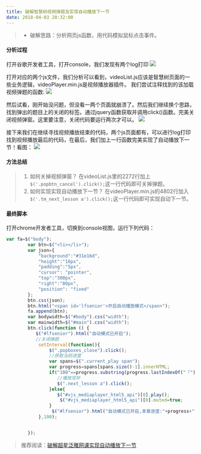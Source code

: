 ```yaml
---
title: 破解智慧树视频弹题及实现自动播放下一节
date: 2018-04-03 20:32:00
---
```

>*  破解思路：分析网页js函数，用代码模拟鼠标点击事件。

#### 分析过程

打开谷歌开发者工具，打开console，我们发现有两个log打印 ![](/Users/yueshutong/Downloads/md/2018/LOCAL/20180403破解智慧树视频弹题及实现自动播放下一节/1136672-20190623133207907-1528613790.png)

打开对应的两个js文件，我们分析可以看到，videoList.js应该是智慧树页面的一些业务逻辑，videoPlayer.min.js是视频播放器插件。 
我们尝试注释找到的该加载视频弹题的函数: ![](/Users/yueshutong/Downloads/md/2018/LOCAL/20180403破解智慧树视频弹题及实现自动播放下一节/1136672-20190623133223088-681946563.png)


然后试看，刚开始没问题，但没看一两个页面就崩溃了。然后我们继续换个思路，找到弹出的题目上的关闭的标签。通过jquery函数获取并调用click()函数。完美关闭视频弹窗。这里要注意，关闭代码要运行两次才可以。 ![](/Users/yueshutong/Downloads/md/2018/LOCAL/20180403破解智慧树视频弹题及实现自动播放下一节/1136672-20190623133234989-1270811951.png)


接下来我们在继续寻找视频播放结束的代码，两个js页面都有，可以进行log打印找到视频播放最后的代码，在最后，我们加上一行函数完美实现了自动播放下一节！看图： ![](/Users/yueshutong/Downloads/md/2018/LOCAL/20180403破解智慧树视频弹题及实现自动播放下一节/1136672-20190623133251382-1139390253.png)

#### 方法总结

>1. 如何关掉视频弹窗？   在videoList.js里的2272行加上`$('.popbtn_cancel').click();`这一行代码即可关掉弹题。
>2. 如何实现实现自动播放下一节？   在videoPlayer.min.js的4802行加入`$('.tm_next_lesson a').click();`这一行代码即可实现自动下一节。

#### 最终脚本

打开chrome开发者工具，切换到console视图，运行下列代码：

```javascript
var fa=$("body");  
        var btn=$("<li></li>");  
        var json={  
            "background":"#31e16d",  
            "height":"16px",  
            "padding":"5px",  
            "cursor": "pointer",  
            "top":"300px",  
            "right":"80px",  
            "position": "fixed"  
        };  
        btn.css(json);  
        btn.html("<span id='lfsenior'>开启自动播放模式</span>");  
        fa.append(btn);  
        var bodywidth=$("#body").css("width");  
        var mainwidth=$("#main").css("width");  
        btn.click(function () {  
           $("#lfsenior").html("自动模式已开启");  
           //关闭弹题  
            setInterval(function(){  
                $(".popboxes_close").click();  
                //获取当前进度  
                var spans=$(".current_play span");  
                var progress=spans[spans.size()-1].innerHTML;  
                if("100"==progress.substring(progress.lastIndexOf("『")+1,progress.lastIndexOf("』")-1)){  
                   //播放完毕  
                   $(".next_lesson a").click();  
                }else{  
                   $("#vjs_mediaplayer_html5_api")[0].play();  
                    $("#vjs_mediaplayer_html5_api")[0].muted=true;  
                }  
                 $("#lfsenior").html("自动模式已开启,本章进度:"+progress+"%");  
            },100);  


        });  
```

>推荐阅读：[破解超星泛雅网课实现自动播放下一节](https://www.cnblogs.com/yueshutong/p/9634322.html)